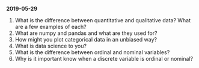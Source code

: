

**2019-05-29**

1. What is the difference between quantitative and qualitative data? What are a few examples of each?  
2. What are numpy and pandas and what are they used for?  
3. How might you plot categorical data in an unbiased way?   
4. What is data science to you?  
5. What is the difference between ordinal and nominal variables?  
6. Why is it important know when a discrete variable is ordinal or nominal?  